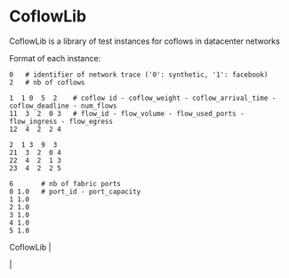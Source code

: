 # CoflowLib
CoflowLib is a library of test instances for coflows in datacenter networks

Format of each instance:

```
0	# identifier of network trace ('0': synthetic, '1': facebook)
2 	# nb of coflows

1  1 0  5  2	# coflow id - coflow_weight - coflow_arrival_time - coflow_deadline - num_flows
11  3  2  0 3	# flow_id - flow_volume - flow_used_ports - flow_ingress - flow_egress
12  4  2  2 4

2  1 3  9  3
21  3  2  0 4
22  4  2  1 3
23  4  2  2 5

6		# nb of fabric ports
0 1.0	# port_id - port_capacity	
1 1.0
2 1.0
3 1.0
4 1.0
5 1.0
```

CoflowLib
|

|
